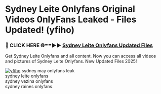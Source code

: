 # Sydney Leite Onlyfans Original Videos 0nlyFans Leaked - Files Updated! (yfiho)

<h3>🔴 CLICK HERE 🌐==►► <a href="https://tinyurl.com/2jnfzry5" rel="nofollow">Sydney Leite Onlyfans Updated Files</a></h3>

Get Sydney Leite Onlyfans and all content. Now you can access all videos and pictures of Sydney Leite Onlyfans. New Updated Files 2025!

[![yfiho](https://i.imgur.com/GyGTBgg.gif)](https://tinyurl.com/2jnfzry5)
sydney may onlyfans leak<br>
sydney leite onlyfans<br>
sydney vezina onlyfans<br>
sydney raines onlyfans
